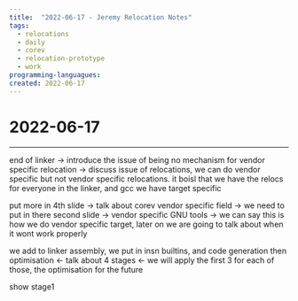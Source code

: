 ```yaml
---
title:  "2022-06-17 - Jeremy Relocation Notes"
tags:
  - relocations
  - daily
  - corev
  - relocation-prototype
  - work
programming-languagues:
created: 2022-06-17
---
```

# 2022-06-17
---
end of linker -> introduce the issue of being no mechanism for vendor specific relocation -> discuss issue of relocations, we can do vendor specific but not vendor specific relocations. it boisl that we have the relocs for everyone in the linker, and gcc we have target specific

put more in 4th slide -> talk about corev vendor specific field -> we need to put in there second slide -> vendor specific GNU tools -> we can say this is how we do vendor specific target, later on we are going to talk about when it wont work properly

we add to linker assembly, we put in insn builtins, and code generation then optimisation <- talk about 4 stages <- we will apply the first 3 for each of those, the optimisation for the future

show stage1